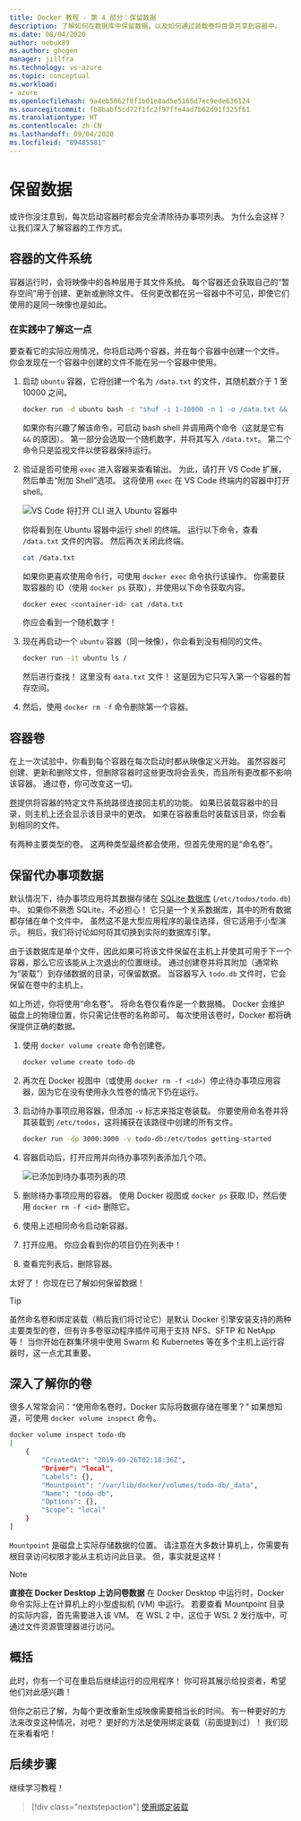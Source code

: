 ```yaml
---
title: Docker 教程 - 第 4 部分：保留数据
description: 了解如何在数据库中保留数据，以及如何通过装载卷将目录共享到容器中。
ms.date: 08/04/2020
author: nebuk89
ms.author: ghogen
manager: jillfra
ms.technology: vs-azure
ms.topic: conceptual
ms.workload:
- azure
ms.openlocfilehash: 9a4eb5062f8f1b01e8ad5e5165d7ec9ede636124
ms.sourcegitcommit: fb8babf5cd72f1fc2f97ffe4ad7b62d91f325f61
ms.translationtype: HT
ms.contentlocale: zh-CN
ms.lasthandoff: 09/04/2020
ms.locfileid: "89485581"
---
```

# <a name="persist-your-data"></a> 保留数据

或许你没注意到，每次启动容器时都会完全清除待办事项列表。 为什么会这样？ 让我们深入了解容器的工作方式。

## <a name="the-containers-filesystem"></a>容器的文件系统

容器运行时，会将映像中的各种层用于其文件系统。 每个容器还会获取自己的“暂存空间”用于创建、更新或删除文件。 任何更改都在另一容器中不可见，即使它们使用的是同一映像也是如此。

### <a name="see-this-in-practice"></a>在实践中了解这一点

要查看它的实际应用情况，你将启动两个容器，并在每个容器中创建一个文件。 你会发现在一个容器中创建的文件不能在另一个容器中使用。

1. 启动 `ubuntu` 容器，它将创建一个名为 `/data.txt` 的文件，其随机数介于 1 至 10000 之间。

    ```bash
    docker run -d ubuntu bash -c "shuf -i 1-10000 -n 1 -o /data.txt && tail -f /dev/null"
    ```

    如果你有兴趣了解该命令，可启动 bash shell 并调用两个命令（这就是它有 `&&` 的原因）。 第一部分会选取一个随机数字，并将其写入 `/data.txt`。 第二个命令只是监视文件以使容器保持运行。

1. 验证是否可使用 `exec` 进入容器来查看输出。 为此，请打开 VS Code 扩展，然后单击“附加 Shell”选项。 这将使用 `exec` 在 VS Code 终端内的容器中打开 shell。

    ![VS Code 将打开 CLI 进入 Ubuntu 容器中](media/attach_shell.png)

    你将看到在 Ubuntu 容器中运行 shell 的终端。 运行以下命令，查看 `/data.txt` 文件的内容。 然后再次关闭此终端。

    ```bash
    cat /data.txt
    ```

    如果你更喜欢使用命令行，可使用 `docker exec` 命令执行该操作。 你需要获取容器的 ID（使用 `docker ps` 获取），并使用以下命令获取内容。

    ```bash
    docker exec <container-id> cat /data.txt
    ```

    你应会看到一个随机数字！

1. 现在再启动一个 `ubuntu` 容器（同一映像），你会看到没有相同的文件。

    ```bash
    docker run -it ubuntu ls /
    ```

    然后进行查找！ 这里没有 `data.txt` 文件！ 这是因为它只写入第一个容器的暂存空间。

1. 然后，使用 `docker rm -f` 命令删除第一个容器。

## <a name="container-volumes"></a>容器卷

在上一次试验中，你看到每个容器在每次启动时都从映像定义开始。 虽然容器可创建、更新和删除文件，但删除容器时这些更改将会丢失，而且所有更改都不影响该容器。 通过卷，你可改变这一切。

[卷](https://docs.docker.com/storage/volumes/)提供将容器的特定文件系统路径连接回主机的功能。 如果已装载容器中的目录，则主机上还会显示该目录中的更改。 如果在容器重启时装载该目录，你会看到相同的文件。

有两种主要类型的卷。 这两种类型最终都会使用，但首先使用的是“命名卷”。

## <a name="persist-your-todo-data"></a>保留代办事项数据

默认情况下，待办事项应用将其数据存储在 [SQLite 数据库](https://www.sqlite.org/index.html) (`/etc/todos/todo.db`) 中。 如果你不熟悉 SQLite，不必担心！ 它只是一个关系数据库，其中的所有数据都存储在单个文件中。 虽然这不是大型应用程序的最佳选择，但它适用于小型演示。 稍后，我们将讨论如何将其切换到实际的数据库引擎。

由于该数据库是单个文件，因此如果可将该文件保留在主机上并使其可用于下一个容器，那么它应该能从上次退出的位置继续。 通过创建卷并将其附加（通常称为“装载”）到存储数据的目录，可保留数据。 当容器写入 `todo.db` 文件时，它会保留在卷中的主机上。

如上所述，你将使用“命名卷”。 将命名卷仅看作是一个数据桶。 Docker 会维护磁盘上的物理位置，你只需记住卷的名称即可。 每次使用该卷时，Docker 都将确保提供正确的数据。

1. 使用 `docker volume create` 命令创建卷。

    ```bash
    docker volume create todo-db
    ```

1. 再次在 Docker 视图中（或使用 `docker rm -f <id>`）停止待办事项应用容器，因为它在没有使用永久性卷的情况下仍在运行。

1. 启动待办事项应用容器，但添加 `-v` 标志来指定卷装载。 你要使用命名卷并将其装载到 `/etc/todos`，这将捕获在该路径中创建的所有文件。

    ```bash
    docker run -dp 3000:3000 -v todo-db:/etc/todos getting-started
    ```

1. 容器启动后，打开应用并向待办事项列表添加几个项。

    ![已添加到待办事项列表的项](media/items-added.png)

1. 删除待办事项应用的容器。 使用 Docker 视图或 `docker ps` 获取 ID，然后使用 `docker rm -f <id>` 删除它。

1. 使用上述相同命令启动新容器。

1. 打开应用。 你应会看到你的项目仍在列表中！

1. 查看完列表后，删除容器。

太好了！ 你现在已了解如何保留数据！

> [!TIP]
> 虽然命名卷和绑定装载（稍后我们将讨论它）是默认 Docker 引擎安装支持的两种主要类型的卷，但有许多卷驱动程序插件可用于支持 NFS、SFTP 和 NetApp 等！ 当你开始在群集环境中使用 Swarm 和 Kubernetes 等在多个主机上运行容器时，这一点尤其重要。

## <a name="dive-into-your-volume"></a>深入了解你的卷

很多人常常会问：“使用命名卷时，Docker 实际将数据存储在哪里？” 如果想知道，可使用 `docker volume inspect` 命令。

```bash
docker volume inspect todo-db
[
    {
        "CreatedAt": "2019-09-26T02:18:36Z",
        "Driver": "local",
        "Labels": {},
        "Mountpoint": "/var/lib/docker/volumes/todo-db/_data",
        "Name": "todo-db",
        "Options": {},
        "Scope": "local"
    }
]
```

`Mountpoint` 是磁盘上实际存储数据的位置。 请注意在大多数计算机上，你需要有根目录访问权限才能从主机访问此目录。 但，事实就是这样！

> [!NOTE]
> **直接在 Docker Desktop 上访问卷数据** 在 Docker Desktop 中运行时，Docker 命令实际上在计算机上的小型虚拟机 (VM) 中运行。 若要查看 Mountpoint 目录的实际内容，首先需要进入该 VM。 在 WSL 2 中，这位于 WSL 2 发行版中，可通过文件资源管理器进行访问。

## <a name="recap"></a>概括

此时，你有一个可在重启后继续运行的应用程序！ 你可将其展示给投资者，希望他们对此感兴趣！

但你之前已了解，为每个更改重新生成映像需要相当长的时间。 有一种更好的方法来改变这种情况，对吧？ 更好的方法是使用绑定装载（前面提到过）！ 我们现在来看看吧！

## <a name="next-steps"></a>后续步骤

继续学习教程！

> [!div class="nextstepaction"]
> [使用绑定装载](use-bind-mounts.md)
